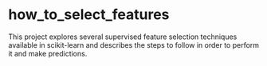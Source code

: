 # how_to_select_features

This project explores several supervised feature selection techniques available in scikit-learn and describes the steps to follow in order to perform it and make predictions. 
